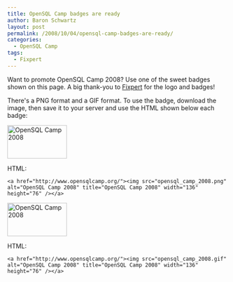 ```yaml
---
title: OpenSQL Camp badges are ready
author: Baron Schwartz
layout: post
permalink: /2008/10/04/opensql-camp-badges-are-ready/
categories:
  - OpenSQL Camp
tags:
  - Fixpert
---
```

Want to promote OpenSQL Camp 2008? Use one of the sweet badges shown on this page. A big thank-you to [Fixpert][1] for the logo and badges!

There's a PNG format and a GIF format. To use the badge, download the image, then save it to your server and use the HTML shown below each badge:

[<img src="http://www.xaprb.com/blog/wp-content/uploads/2008/10/opensql_camp_2008.png" alt="OpenSQL Camp 2008" title="OpenSQL Camp 2008" width="136" height="76" class="size-full wp-image-589" />][2]

HTML:

`<a href="http://www.opensqlcamp.org/"><img src="opensql_camp_2008.png" alt="OpenSQL Camp 2008" title="OpenSQL Camp 2008" width="136" height="76" /></a>`

[<img src="http://www.xaprb.com/blog/wp-content/uploads/2008/10/opensql_camp_2008.gif" alt="OpenSQL Camp 2008" title="OpenSQL Camp 2008" width="136" height="76" class="size-full wp-image-588" />][2]

HTML:

`<a href="http://www.opensqlcamp.org/"><img src="opensql_camp_2008.gif" alt="OpenSQL Camp 2008" title="OpenSQL Camp 2008" width="136" height="76" /></a>`

 [1]: http://www.fixpert.com/
 [2]: http://www.opensqlcamp.org/
